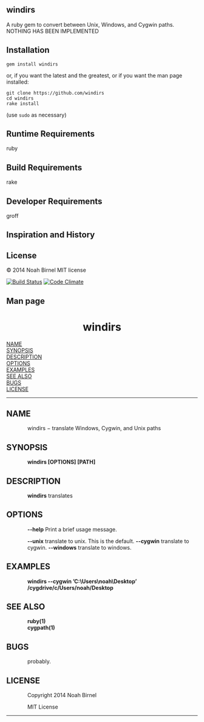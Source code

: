windirs
---------
A ruby gem to convert between Unix, Windows, and Cygwin paths.
NOTHING HAS BEEN IMPLEMENTED

Installation
---------
`gem install windirs`

or, if you want the latest and the greatest, 
or if you want the man page installed:

    git clone https://github.com/windirs
    cd windirs
    rake install

(use `sudo` as necessary)

Runtime Requirements
---------
ruby 

Build Requirements
---------
rake

Developer Requirements
---------
groff

Inspiration and History
---------


License
---------
© 2014 Noah Birnel
MIT license

[![Build Status](https://travis-ci.org/nbirnel/windirs.png?branch=master)](https://travis-ci.org/nbirnel/windirs)
[![Code Climate](https://codeclimate.com/github/nbirnel/windirs.png)](https://codeclimate.com/github/nbirnel/windirs)

Man page
---------
<html>
<head>
<meta name="generator" content="groff -Thtml, see www.gnu.org">
<meta http-equiv="Content-Type" content="text/html; charset=US-ASCII">
<meta name="Content-Style" content="text/css">
<title>windirs</title>

</head>
<body>

<h1 align="center">windirs</h1>

<a href="#NAME">NAME</a><br>
<a href="#SYNOPSIS">SYNOPSIS</a><br>
<a href="#DESCRIPTION">DESCRIPTION</a><br>
<a href="#OPTIONS">OPTIONS</a><br>
<a href="#EXAMPLES">EXAMPLES</a><br>
<a href="#SEE ALSO">SEE ALSO</a><br>
<a href="#BUGS">BUGS</a><br>
<a href="#LICENSE">LICENSE</a><br>

<hr>


<h2>NAME
<a name="NAME"></a>
</h2>


<p style="margin-left:11%; margin-top: 1em">windirs &minus;
translate Windows, Cygwin, and Unix paths</p>

<h2>SYNOPSIS
<a name="SYNOPSIS"></a>
</h2>


<p style="margin-left:11%; margin-top: 1em"><b>windirs
[OPTIONS] [PATH]</b></p>

<h2>DESCRIPTION
<a name="DESCRIPTION"></a>
</h2>


<p style="margin-left:11%; margin-top: 1em"><b>windirs</b>
translates</p>

<h2>OPTIONS
<a name="OPTIONS"></a>
</h2>


<p style="margin-left:11%; margin-top: 1em"><b>--help</b>
Print a brief usage message.</p>

<p style="margin-left:11%; margin-top: 1em"><b>--unix</b>
translate to unix. This is the default. <b>--cygwin</b>
translate to cygwin. <b>--windows</b> translate to
windows.</p>

<h2>EXAMPLES
<a name="EXAMPLES"></a>
</h2>


<p style="margin-left:11%; margin-top: 1em"><b>windirs
--cygwin &rsquo;C:\Users\noah\Desktop&rsquo; <br>
/cygdrive/c/Users/noah/Desktop</b></p>

<h2>SEE ALSO
<a name="SEE ALSO"></a>
</h2>


<p style="margin-left:11%; margin-top: 1em"><b>ruby(1) <br>
cygpath(1)</b></p>

<h2>BUGS
<a name="BUGS"></a>
</h2>


<p style="margin-left:11%; margin-top: 1em">probably.</p>

<h2>LICENSE
<a name="LICENSE"></a>
</h2>


<p style="margin-left:11%; margin-top: 1em">Copyright 2014
Noah Birnel</p>

<p style="margin-left:11%; margin-top: 1em">MIT License</p>
<hr>
</body>
</html>
